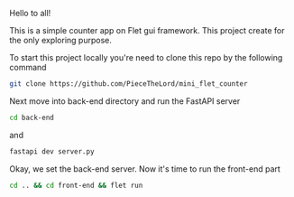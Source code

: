 Hello to all!

This is a simple counter app on Flet gui framework.
This project create for the only exploring purpose.

To start this project locally you're need to clone this repo by the following command

```bash
git clone https://github.com/PieceTheLord/mini_flet_counter
```

Next move into back-end directory and run the FastAPI server
```bash
cd back-end
```
and 
```bash
fastapi dev server.py
```
Okay, we set the back-end server. Now it's time to run the front-end part
```bash
cd .. && cd front-end && flet run
```
